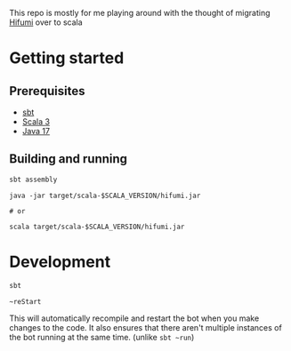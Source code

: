 This repo is mostly for me playing around with the thought of migrating [Hifumi](https://github.com/TiltedToast/hifumi) over to scala

# Getting started

## Prerequisites

-   [sbt](https://www.scala-sbt.org/)
-   [Scala 3](https://www.scala-lang.org/download/)
-   [Java 17](https://www.oracle.com/java/technologies/downloads/#java17)

## Building and running

```bash
sbt assembly
```

```
java -jar target/scala-$SCALA_VERSION/hifumi.jar

# or

scala target/scala-$SCALA_VERSION/hifumi.jar
```

# Development

```bash
sbt

~reStart
```

This will automatically recompile and restart the bot when you make changes to the code. It also ensures that there aren't multiple instances of the bot running at the same time. (unlike `sbt ~run`)
